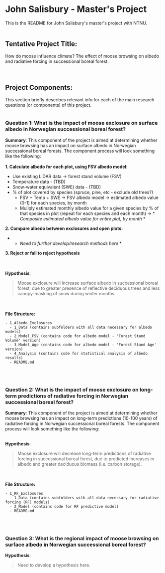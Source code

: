 # John Salisbury - Master's Project
This is the README for John Salisbury's master's project with NTNU.
<br/><br/>
## Tentative Project Title:
How do moose influence climate? The effect of moose browsing on albedo and radiative forcing in successional boreal forest.
<br/><br/><br/>
## Project Components:
This section briefly describes relevant info for each of the main research questions (or components) of this project.
<br/><br/>
### Question 1: What is the impact of moose exclosure on surface albedo in Norwegian successional boreal forest?

**Summary**:
This component of the project is aimed at determining whether moose browsing has an impact on surface albedo in Norwegian successional boreal forests. The component process will look something like the following:
<br/><br/>
**1. Calculate albedo for each plot, using FSV albedo model:**
  - Use existing LiDAR data -> forest stand volume (FSV)
  - Temperature data - (TBD)
  - Snow-water equivalent (SWE) data - (TBD)
  - % of plot covered by species (spruce, pine, etc - exclude old trees?)
    -  FSV + Temp + SWE -> FSV albedo model -> estimated albedo value (0-1) for each species, by month
    - Muliply estimated monthly albedo value for a given species by % of that species in plot (repeat for each species and each month) -> * *Composite estimated albedo value for entire plot, by month* *
    
**2. Compare albedo between exclosures and open plots:**
  - * *Need to further develop/research methods here* *
  
**3. Reject or fail to reject hypothesis**

<br/><br/>
**Hypothesis**:
> Moose exclosure will increase surface albedo in successional boreal forest, due to greater presence of reflective deciduous trees and less canopy-masking of snow during winter months.

<br/><br/>
**File Structure:**
```
- 1_Albedo_Exclosures
  - 1_Data (contains subfolders with all data necessary for albedo models)
  - 2_Model_FSV (contains code for albedo model - 'Forest Stand Volume' version)
  - 3_Model_Age (contains code for albedo model - 'Forest Stand Age' version)
  - 4_Analysis (contains code for statistical analysis of albedo results)
  - README.md
```
<br/><br/>
### Question 2: What is the impact of moose exclosure on long-term predictions of radiative forcing in Norwegian successional boreal forest?

**Summary**:
This component of the project is aimed at determining whether moose browsing has an impact on long-term predictions (10-100 years) of radiative forcing in Norwegian successional boreal forests. The component process will look something like the following:
<br/><br/>

**Hypothesis**:
> Moose exclosure will decrease long-term predictions of radiative forcing in successional boreal forest, due to predicted increases in albedo and greater deciduous biomass (i.e. carbon storage).

<br/><br/>
**File Structure:**
```
- 1_RF_Exclosures
  - 1_Data (contains subfolders with all data necessary for radiative forcing (RF) models)
  - 2_Model (contains code for RF predictive model)
  - README.md
```

<br/><br/>
### Question 3: What is the regional impact of moose browsing on surface albedo in Norwegian successional boreal forest?

**Hypothesis**:
> Need to develop a hypothesis here.

<br/><br/>

